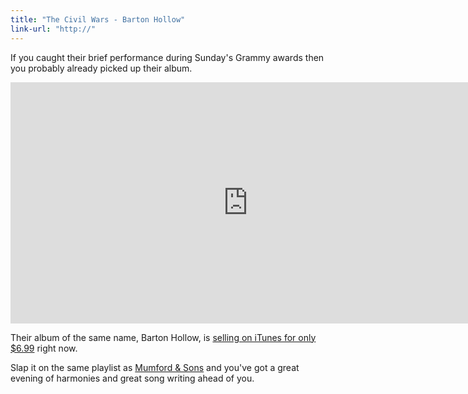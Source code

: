 ```yaml
---
title: "The Civil Wars - Barton Hollow"
link-url: "http://"
---
```

<p>If you caught their brief performance during Sunday's Grammy awards then you probably already picked up their album.</p>
<p><iframe width="759" height="386" src="http://www.youtube.com/embed/A-DB2btV2oQ" frameborder="0" allowfullscreen></iframe></p>
<p>Their album of the same name, Barton Hollow, is <a href="http://click.linksynergy.com/fs-bin/stat?id=6PFrOqNV4B8&offerid=146261&type=3&subid=0&tmpid=1826&RD_PARM1=http%253A%252F%252Fitunes.apple.com%252Fca%252Falbum%252Fbarton-hollow%252Fid443642774%253Fuo%253D4%2526partnerId%253D30" target="itunes_store">selling on iTunes for only $6.99</a> right now.</p>
<p>Slap it on the same playlist as <a href="https://chrisenns.com/2010/10/mumford-sons-via-bob-lefsetz/">Mumford &amp; Sons</a> and you've got a great evening of harmonies and great song writing ahead of you.</p>
